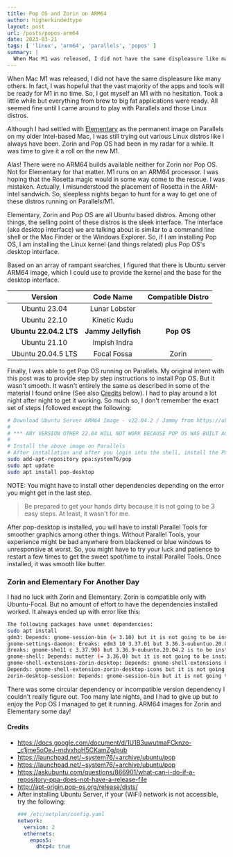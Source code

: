 ```yaml
---
title: Pop OS and Zorin on ARM64
author: higherkindedtype
layout: post
url: /posts/popos-arm64
date: 2023-03-21
tags: [ 'linux', 'arm64', 'parallels', 'popos' ]
summary: |
  When Mac M1 was released, I did not have the same displeasure like many others. In fact, I was hopeful that the vast majority of the apps and tools will be ready for M1 in no time. So, I got myself an M1 with no hesitation. Took a little while but everything from brew to big fat applications were ready. All seemed fine until I came around to play with Parallels and those Linux distros.
---
```


When Mac M1 was released, I did not have the same displeasure like many others. In fact, I was hopeful that the vast majority of the apps and tools will be ready for M1 in no time. So, I got myself an M1 with no hesitation. Took a little while but everything from brew to big fat applications were ready. All seemed fine until I came around to play with Parallels and those Linux distros.

Although I had settled with [Elementary](https://www.elementary.io) as the permanent image on Parallels on my older Intel-based Mac, I was still trying out various Linux distros like I always have been. Zorin and Pop OS had been in my radar for a while. It was time to give it a roll on the new M1.

Alas! There were no ARM64 builds available neither for Zorin nor Pop OS. Not for Elementary for that matter. M1 runs on an ARM64 processor. I was hoping that the Rosetta magic would in some way come to the rescue. I was mistaken. Actually, I misunderstood the placement of Rosetta in the ARM-Intel sandwich. So, sleepless nights began to hunt for a way to get one of these distros running on Parallels/M1.

Elementary, Zorin and Pop OS are all Ubuntu based distros. Among other things, the selling point of these distros is the sleek interface. The interface (aka desktop interface) we are talking about is similar to a command line shell or the Mac Finder or the Windows Explorer. So, if I am installing Pop OS, I am installing the Linux kernel (and things related) plus Pop OS's desktop interface.

Based on an array of rampant searches, I figured that there is Ubuntu server ARM64 image, which I could use to provide the kernel and the base for the desktop interface.

|        Version         |      Code Name      | Compatible Distro |
|:----------------------:|:-------------------:| :---------------: |
|      Ubuntu 23.04      |    Lunar Lobster    |                   |
|      Ubuntu 22.10      |    Kinetic Kudu     |                   |
| **Ubuntu 22.04.2 LTS**     | **Jammy Jellyfish**     |        **Pop OS**     |
|      Ubuntu 21.10      |    Impish Indra     |                   |
|   Ubuntu 20.04.5 LTS   |     Focal Fossa     |     Zorin         |

Finally, I was able to get Pop OS running on Parallels.  My original intent with this post was to provide step by step instructions to install Pop OS. But it wasn't smooth. It wasn't entirely the same as described in some of the material I found online (See also [Credits](#credit) below). I had to play around a lot night after night to get it working. So much so, I don't remember the exact set of steps I followed except the following:

```bash
# Download Ubuntu Server ARM64 Image - v22.04.2 / Jammy from https://ubuntu.com/download/server/arm
#
# *** ANY VERSION OTHER 22.04 WILL NOT WORK BECAUSE POP OS WAS BUILT AGAINST THE ABOVE VERSION OF UBUNTU ***
#
# Install the above image on Parallels
# After installation and after you login into the shell, install the POP OS desktop interface:
sudo add-apt-repository ppa:system76/pop  
sudo apt update  
sudo apt install pop-desktop
```

NOTE: You might have to install other dependencies depending on the error you might get in the last step.

> Be prepared to get your hands dirty because it is not going to be 3 easy steps. At least, it wasn't for me.

After pop-desktop is installed, you will have to install Parallel Tools for smoother graphics among other things. Without Parallel Tools, your experience might be bad anywhere from blackened or blue windows to unresponsive at worst. So, you might have to try your luck and patience to restart a few times to get the sweet spot/time to install Parallel Tools. Once installed, it was smooth like butter.

### Zorin and Elementary For Another Day

I had no luck with Zorin and Elementary. Zorin is compatible only with Ubuntu-Focal. But no amount of effort to have the dependencies installed worked. It always ended up with error like this:

```bash
The following packages have unmet dependencies:  
sudo apt install   
gdm3: Depends: gnome-session-bin (= 3.10) but it is not going to be installed  
gnome-settings-daemon: Ereaks: edm3 10 3.37.01 but 3.36.3-oubuntuo.20.04.4 is to be installed 3.37.0) but  
Breaks: gnome-she11 c 3.37.90) but 3.36.9-oubunto.20.04.2 is to be installed .280.09.150, 605t be 4,  
gnome-shell: Depends: mutter (= 3.36.0) but it is not going to be installed  
gnome-shell-extensions-zorin-desktop: Depends: gnome-shell-extensions but it is not going to be installed  
Depends: gnome-shell-extension-zorin-desktop-icons but it is not going to be installed  
zorin-desktop-session: Depends: gnome-session-bin but it is not going to be installed
```

There was some circular dependency or incompatible version dependency I couldn't really figure out. Too many late nights, and I had to give up but to enjoy the Pop OS I managed to get it running. ARM64 images for Zorin and Elementary some day!

#### Credits

- https://docs.google.com/document/d/1U1B3uwutmaFCknzo-_c1jme5oOeJ-mdvxhoH5CKamZg/pub
- https://launchpad.net/~system76/+archive/ubuntu/pop
- https://launchpad.net/~system76/+archive/ubuntu/pop
- https://askubuntu.com/questions/866901/what-can-i-do-if-a-repository-ppa-does-not-have-a-release-file
- http://apt-origin.pop-os.org/release/dists/
- After installing Ubuntu Server, if your (WiFi) network is not accessible, try the following:
  ```yaml
  ### /etc/netplan/config.yaml
  network:
    version: 2
    ethernets:  
      enpos5:
        dhcp4: true
  ```